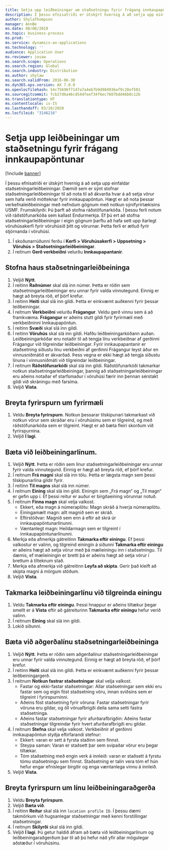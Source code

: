 ```yaml
---
title: Setja upp leiðbeiningar um staðsetningu fyrir frágang innkaupapöntunar
description: Í þessu efnisatriði er útskýrt hvernig á að setja upp einfaldar staðsetningarleiðbeiningar.
author: ShylaThompson
manager: AnnBe
ms.date: 08/08/2019
ms.topic: business-process
ms.prod: ''
ms.service: dynamics-ax-applications
ms.technology: ''
audience: Application User
ms.reviewer: josaw
ms.search.scope: Operations
ms.search.region: Global
ms.search.industry: Distribution
ms.author: shylaw
ms.search.validFrom: 2016-06-30
ms.dyn365.ops.version: AX 7.0.0
ms.openlocfilehash: 54c75696f7147a7a4eb7b9d984936af9c28ef501
ms.sourcegitcommit: fcb27d6a46cd544feef34f6ec7607bdd46b0c12b
ms.translationtype: HT
ms.contentlocale: is-IS
ms.lasthandoff: 03/18/2020
ms.locfileid: "3146216"
---
```

# <a name="set-up-a-location-directive-for-purchase-order-put-away"></a>Setja upp leiðbeiningar um staðsetningu fyrir frágang innkaupapöntunar

[!include [banner](../../includes/banner.md)]

Í þessu efnisatriði er útskýrt hvernig á að setja upp einfaldar staðsetningarleiðbeiningar. Dæmið sem er sýnt stofnar staðsetningarleiðbeiningar til að nota til að ákvarða hvar á að setja vörur sem hafa verið mótteknar fyrir innkaupapöntun. Hægt er að nota þessar verkefnaleiðbeiningar með nefndum gögnum með notkun sýnifyrirtækisins USMF. Frumskilyrði: Þú þarft að stofna ráðstöfunarkóða. Í þessu ferli notum við ráðstöfunarkóða sem kallast Endurmerkja. Ef þú ert að stofna staðsetningarleiðbeiningar í eigin gögnum þarftu að hafa sett upp ítarlegt vöruhúsakerfi fyrir vöruhúsið þitt og vörurnar. Þetta ferli er ætluð fyrir stjórnanda í vöruhúsi.

1. Í skoðunarrúðunni ferðu í **Kerfi > Vöruhúsakerfi > Uppsetning > Vöruhús > Staðsetningarleiðbeiningar**.
2. Í reitnum **Gerð verkbeiðni** velurðu **Innkaupapantanir**.

## <a name="create-a-location-directive-header"></a>Stofna haus staðsetningarleiðbeininga
1. Veljið **Nýtt**.
2. Í reitinn **Raðnúmer** skal slá inn númer. Þetta er röðin sem staðsetningarleiðbeiningar eru unnar fyrir valda vinnutegund. Einnig er hægt að breyta röð, ef þörf krefur.  
3. Í reitinn **Heiti** skal slá inn gildi. Þetta er einkvæmt auðkenni fyrir þessar leiðbeiningar.  
4. Í reitnum **Verkbeiðni** velurðu **Frágangur**. Veldu gerð vinnu sem á að framkvæma. **Frágangur** er aðeins stutt gildi fyrir fyrirmæli með verkbeiðninni Innkaupapöntun.  
5. Í reitinn **Svæði** skal slá inn gildi.
6. Í reitinn **Vöruhús** skal slá inn gildi. Hafðu leiðbeiningarkóðann auðan.  Leiðbeiningarkóðar eru notaðir til að tengja línu verkbeiðnar af gerðinni Frágangur við tilgreindar leiðbeiningar. Fyrir innkaupapantanir er staðsetning síðustu línu verkbeiðni af gerðinni Frágangur leyst áður en vinnusniðmátið er ákvarðað. Þess vegna er ekki hægt að tengja síðustu línuna í vinnusniðmáti við tilgreindar leiðbeiningar.   
7. Í reitnum **Ráðstöfunarkóði** skal slá inn gildi. Ráðstöfunarkóði takmarkar notkun staðsetningarleiðbeiningar, þannig að staðsetningarleiðbeiningar eru aðeins notaðar ef starfsmaður í vöruhúsi færir inn þennan sérstakt gildi við skráningu með farsíma.  
8. Veljið **Vista**.

## <a name="edit-the-query-for-directive"></a>Breyta fyrirspurn um fyrirmæli
1. Veldu **Breyta fyrirspurn**. Notkun þessarar tilskipunari takmarkast við notkun vörur sem skráðar eru í vöruhúsinu sem er tilgreind, og með ráðstöfunarkóða sem er tilgreint. Hægt er að bæta fleiri skorðum við fyrirspurnina.  
2. Veljið **Í lagi**.

## <a name="add-directive-lines"></a>Bæta við leiðbeiningarlínum.
1. Veljið **Nýtt**. Þetta er röðin sem línur staðsetningarleiðbeiningar eru unnar fyrir valda vinnutegund. Einnig er hægt að breyta röð, ef þörf krefur.  
2. Í reitnum **Frá magni** skal slá inn tölu. Þetta er lægsta magn sem þessi tilskipunarlína gildir fyrir.  
3. Í reitinn **Til magns** skal slá inn númer.
4. Í reitnum **Eining** skal slá inn gildi. Einingin sem „Frá magn“ og „Til magn“ er gefin upp í. Ef þessi reitur er auður er birgðaeining vörunnar notuð.  
5. Í reitnum **Finna magn** skal velja valkost.
    - Ekkert, eða magn á númeraplötu: Magn skráð á hverja númeraplötu.  
    - Einingamælt magn: allt magnið sem er skráð.  
    - Eftirstöðvar: Magnið sem enn á eftir að skrá úr innkaupapöntunarlínunni.  
    - Væntanlegt magn: Heildarmagn sem er tilgreint í innkaupapöntunarlínunni.  
6. Merkja eða afmerkja gátreitinn **Takmarka eftir einingu**. Ef þessi valkostur er valinn, og tilgreind einingin á síðunni **Takmarka eftir einingu** er aðeins hægt að setja vörur með þá mælieiningu inn í staðsetningu. Til dæmis, ef mælieiningin er bretti þá er aðeins hægt að setja vörur í brettum á tilteknum stað.  
7. Merkja eða afmerkja við gátreitinn **Leyfa að skipta**. Gerir það kleift að skipta magni á mörgum stöðum.  
8. Veljið **Vista**.

## <a name="restrict-the-directive-line-to-a-specific-unit"></a>Takmarka leiðbeiningarlínu við tilgreinda einingu
1. Veldu **Takmarka eftir einingu**. Þessi hnappur er aðeins tiltækur þegar smellt er á **Vista** eftir að gátreiturinn **Takmarka eftir einingu** hefur verið valinn.  
2. Í reitnum **Eining** skal slá inn gildi.
3. Lokið síðunni.

## <a name="add-a-location-directive-action-line"></a>Bæta við aðgerðalínu staðsetningarleiðbeininga
1. Veljið **Nýtt**. Þetta er röðin sem aðgerðalínur staðsetningarleiðbeiningar eru unnar fyrir valda vinnutegund. Einnig er hægt að breyta röð, ef þörf krefur.  
2. Í reitinn **Heiti** skal slá inn gildi. Þetta er einkvæmt auðkenni fyrir þessar leiðbeiningargerð.  
3. Í reitnum **Notkun fastrar staðsetningar** skal velja valkost.
    - Fastar og ekki-fastar staðsetningar: Allar staðsetningar sem ekki eru fastar sem og eigin föst staðsetning vöru, innan sviðsins sem er tilgreint í fyrirspurninni.  
    - Aðeins föst staðsetning fyrir vöruna: Fastar staðsetningar fyrir vöruna eru gildar, og öll vöruafbrigði deila sama setti fastra staðsetninga.  
    - Aðeins fastar staðsetningar fyrir afurðarafbrigðin: Aðeins fastar staðsetningar tilgreindar fyrir hvert afurðarafbrigði eru gildar.  
4. Í reitnum **Stefna** skal velja valkost. Verkbeiðnir af gerðinni innkaupapöntun styðja eftirfarandi stefnur: 
    - Ekkert: varan er sett á fyrsta staðinn sem finnst.  
    - Steypa saman: Varan er staðsett þar sem svipaðar vörur eru þegar tiltækar.  
    - Tóm staðsetning með engin verk á innleið: varan er staðsett á fyrstu tómu staðsetningu sem finnst. Staðsetning er talin vera tóm ef hún hefur engar efnislegar birgðir og enga væntanlega vinnu á innleið.  
5. Veljið **Vista**.

## <a name="edit-the-query-for-directive-action-line"></a>Breyta fyrirspurn um línu leiðbeiningaraðgerða
1. Veldu **Breyta fyrirspurn**.
2. Veljið **Bæta við**.
3. Í reitinn **Reitur** skal slá inn `location profile ID`. Í þessu dæmi takmörkum við hugsanlegar staðsetningar með kenni forstillingar staðsetningar.  
4. Í reitnum **Skilyrði** skal slá inn gildi.
5. Veljið **Í lagi**. Þú getur haldið áfram að bæta við leiðbeiningarlínum og leiðbeiningaraðgerðum þar til að þú hefur náð yfir allar mögulegar aðstæður í vöruhúsinu.  

